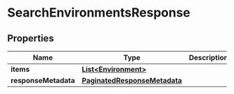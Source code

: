 

# SearchEnvironmentsResponse


## Properties

Name | Type | Description | Notes
------------ | ------------- | ------------- | -------------
**items** | [**List&lt;Environment&gt;**](Environment.md) |  |  [optional]
**responseMetadata** | [**PaginatedResponseMetadata**](PaginatedResponseMetadata.md) |  |  [optional]



